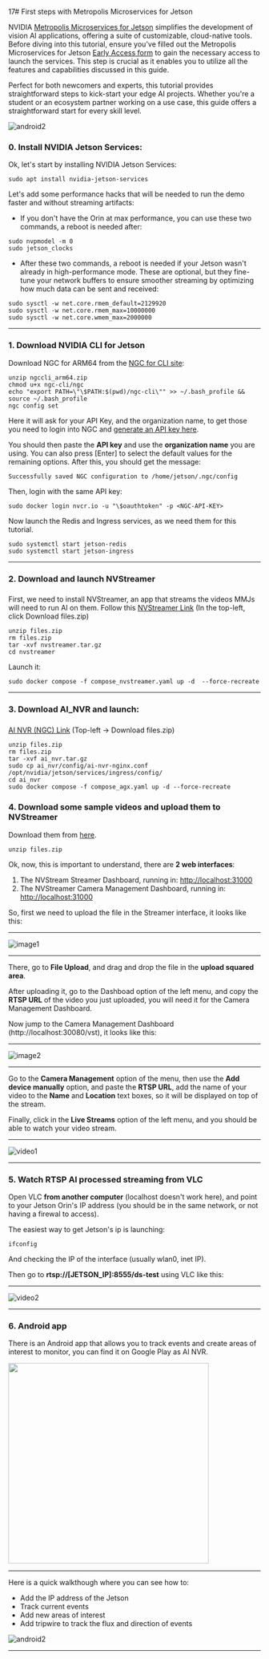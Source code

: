 17# First steps with Metropolis Microservices for Jetson
    


NVIDIA [Metropolis Microservices for Jetson](https://developer.nvidia.com/blog/announcing-metropolis-microservices-on-nvidia-jetson-orin-for-rapid-edge-ai-development/) simplifies the development of vision AI applications, offering a suite of customizable, cloud-native tools. Before diving into this tutorial, ensure you've filled out the Metropolis Microservices for Jetson [Early Access form](https://developer.nvidia.com/metropolis-microservices/jetson-application-form) to gain the necessary access to launch the services. This step is crucial as it enables you to utilize all the features and capabilities discussed in this guide.

Perfect for both newcomers and experts, this tutorial provides straightforward steps to kick-start your edge AI projects. Whether you're a student or an ecosystem partner working on a use case, this guide offers a straightforward start for every skill level.

![android2](./images/mmj_tutorial.gif)

### 0. Install NVIDIA Jetson Services:

Ok, let's start by installing NVIDIA Jetson Services:
```
sudo apt install nvidia-jetson-services
```

Let's add some performance hacks that will be needed to run the demo faster and without streaming artifacts:


* If you don't have the Orin at max performance, you can use these two commands, a reboot is needed after:
```
sudo nvpmodel -m 0 
sudo jetson_clocks
```

* After these two commands, a reboot is needed if your Jetson wasn't already in high-performance mode.
These are optional, but they fine-tune your network buffers to ensure smoother streaming by optimizing how much data can be sent and received:
```
sudo sysctl -w net.core.rmem_default=2129920
sudo sysctl -w net.core.rmem_max=10000000
sudo sysctl -w net.core.wmem_max=2000000
```

---

### 1. Download NVIDIA CLI for Jetson

Download NGC for ARM64 from the [NGC for CLI site](https://ngc.nvidia.com/setup/installers/cli): 
```
unzip ngccli_arm64.zip
chmod u+x ngc-cli/ngc
echo "export PATH=\"\$PATH:$(pwd)/ngc-cli\"" >> ~/.bash_profile && source ~/.bash_profile
ngc config set
```
Here it will ask for your API Key, and the organization name, to get those you need to login into NGC and [generate an API key here](https://ngc.nvidia.com/setup/api-key).

You should then paste the **API key** and use the **organization name** you are using. You can also press [Enter] to select the default values for the remaining options. After this, you should get the message:

```
Successfully saved NGC configuration to /home/jetson/.ngc/config
```

Then, login with the same API key:
```
sudo docker login nvcr.io -u "\$oauthtoken" -p <NGC-API-KEY>
```

Now launch the Redis and Ingress services, as we need them for this tutorial. 

```
sudo systemctl start jetson-redis
sudo systemctl start jetson-ingress
```

---

### 2. Download and launch NVStreamer
### 

First, we need to install NVStreamer, an app that streams the videos MMJs will need to run AI on them. Follow this [NVStreamer Link](https://registry.ngc.nvidia.com/orgs/e7ep4mig3lne/teams/release/resources/nvstreamer) (In the top-left, click Download files.zip)

```
unzip files.zip
rm files.zip
tar -xvf nvstreamer.tar.gz
cd nvstreamer
```
Launch it:
```
sudo docker compose -f compose_nvstreamer.yaml up -d  --force-recreate
```




---

### 3. Download AI_NVR and launch:
### 
[AI NVR (NGC) Link](https://registry.ngc.nvidia.com/orgs/e7ep4mig3lne/teams/release/resources/ai_nvr) (Top-left -> Download files.zip)

```
unzip files.zip
rm files.zip
tar -xvf ai_nvr.tar.gz
sudo cp ai_nvr/config/ai-nvr-nginx.conf /opt/nvidia/jetson/services/ingress/config/
cd ai_nvr
sudo docker compose -f compose_agx.yaml up -d --force-recreate
```







### 4. Download some sample videos and upload them to NVStreamer

Download them from [here](https://registry.ngc.nvidia.com/orgs/e7ep4mig3lne/teams/release/resources/sample-videos).

```
unzip files.zip
```
Ok, now, this is important to understand, there are **2 web interfaces**:

1. The NVStream Streamer Dashboard, running in: [http://localhost:31000](http://localhost:31000)
2. The NVStreamer Camera Management Dashboard, running in: [http://localhost:31000](http://localhost:30080/vst)

So, first we need to upload the file in the Streamer interface, it looks like this:

---

![image1](./images/mmj_streamer.png)

---


There, go to **File Upload**, and drag and drop the file in the **upload squared area**.

After uploading it, go to the Dashboad option of the left menu, and copy the **RTSP URL** of the video you just uploaded, you will need it for the Camera Management Dashboard.



Now jump to the Camera Management Dashboard (http://localhost:30080/vst), it looks like this:



---

![image2](./images/mmj_vst.png)

---


Go to the **Camera Management** option of the menu, then use the **Add device manually** option, and paste the **RTSP URL**, add the name of your video to the **Name** and **Location** text boxes, so it will be displayed on top of the stream.



Finally, click in the **Live Streams** option of the left menu, and you should be able to watch your video stream.

---

![video1](./images/mmj_livestream.gif)

---

### 5. Watch RTSP AI processed streaming from VLC

Open VLC **from another computer** (localhost doesn't work here), and point to your Jetson Orin's IP address (you should be in the same network, or not having a firewal to access).

The easiest way to get Jetson's ip is launching:
```
ifconfig
```
And checking the IP of the interface (usually wlan0, inet IP).

Then go to **rtsp://[JETSON_IP]:8555/ds-test** using VLC like this:

---

![video2](./images/mmj_vlc.gif)


---


### 6. Android app
 
There is an Android app that allows you to track events and create areas of interest to monitor, you can find it on Google Play as AI NVR.

<img width="400px" src="./images/mmj_android.jpg">

---


Here is a quick walkthough where you can see how to:

- Add the IP address of the Jetson
- Track current events
- Add new areas of interest
- Add tripwire to track the flux and direction of events

![android2](./images/mmj_app.gif)


---

